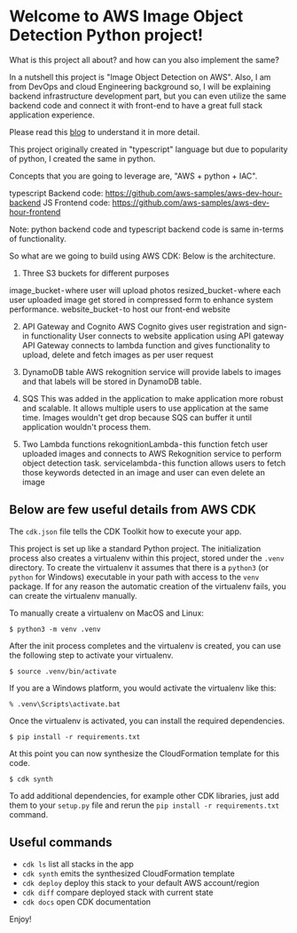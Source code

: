 
# Welcome to AWS Image Object Detection Python project!

What is this project all about? and how can you also implement the same? 

In a nutshell this project is "Image Object Detection on AWS". Also, I am from DevOps and cloud Engineering background so, I will be explaining backend infrastructure development part, but you can even utilize the same backend code and connect it with front-end to have a great full stack application experience.

Please read this [blog](https://neerajsomani.medium.com/aws-image-object-detection-project-b3a1f8c1b3b5) to understand it in more detail.


This project originally created in "typescript" language but due to popularity of python, I created the same in python.

Concepts that you are going to leverage are, "AWS + python + IAC".

typescript Backend code: https://github.com/aws-samples/aws-dev-hour-backend
JS Frontend code: https://github.com/aws-samples/aws-dev-hour-frontend

Note: python backend code and typescript backend code is same in-terms of functionality.

So what are we going to build using AWS CDK: Below is the architecture.

1. Three S3 buckets for different purposes

image_bucket - where user will upload photos
resized_bucket - where each user uploaded image get stored in compressed form to enhance system performance.
website_bucket - to host our front-end website

2. API Gateway and Cognito
AWS Cognito gives user registration and sign-in functionality
User connects to website application using API gateway
API Gateway connects to lambda function and gives functionality to upload, delete and fetch images as per user request

3. DynamoDB table
AWS rekognition service will provide labels to images and that labels will be stored in DynamoDB table.

4. SQS
This was added in the application to make application more robust and scalable.
It allows multiple users to use application at the same time. Images wouldn't get drop because SQS can buffer it until application wouldn't process them.

5. Two Lambda functions
rekognitionLambda - this function fetch user uploaded images and connects to AWS Rekognition service to perform object detection task.
servicelambda - this function allows users to fetch those keywords detected in an image and user can even delete an image

## Below are few useful details from AWS CDK 

The `cdk.json` file tells the CDK Toolkit how to execute your app.

This project is set up like a standard Python project.  The initialization
process also creates a virtualenv within this project, stored under the `.venv`
directory.  To create the virtualenv it assumes that there is a `python3`
(or `python` for Windows) executable in your path with access to the `venv`
package. If for any reason the automatic creation of the virtualenv fails,
you can create the virtualenv manually.

To manually create a virtualenv on MacOS and Linux:

```
$ python3 -m venv .venv
```

After the init process completes and the virtualenv is created, you can use the following
step to activate your virtualenv.

```
$ source .venv/bin/activate
```

If you are a Windows platform, you would activate the virtualenv like this:

```
% .venv\Scripts\activate.bat
```

Once the virtualenv is activated, you can install the required dependencies.

```
$ pip install -r requirements.txt
```

At this point you can now synthesize the CloudFormation template for this code.

```
$ cdk synth
```

To add additional dependencies, for example other CDK libraries, just add
them to your `setup.py` file and rerun the `pip install -r requirements.txt`
command.

## Useful commands

 * `cdk ls`          list all stacks in the app
 * `cdk synth`       emits the synthesized CloudFormation template
 * `cdk deploy`      deploy this stack to your default AWS account/region
 * `cdk diff`        compare deployed stack with current state
 * `cdk docs`        open CDK documentation

Enjoy!
